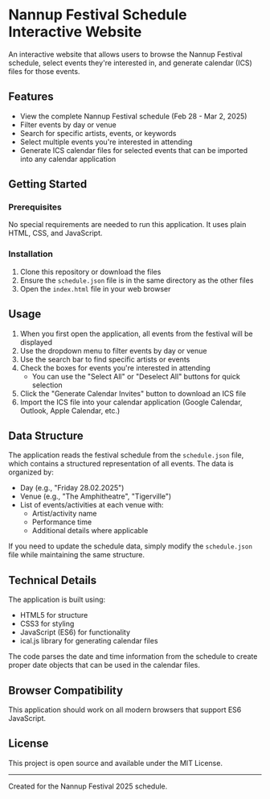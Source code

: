 # Nannup Festival Schedule Interactive Website

An interactive website that allows users to browse the Nannup Festival schedule, select events they're interested in, and generate calendar (ICS) files for those events.

## Features

- View the complete Nannup Festival schedule (Feb 28 - Mar 2, 2025)
- Filter events by day or venue
- Search for specific artists, events, or keywords
- Select multiple events you're interested in attending
- Generate ICS calendar files for selected events that can be imported into any calendar application

## Getting Started

### Prerequisites

No special requirements are needed to run this application. It uses plain HTML, CSS, and JavaScript.

### Installation

1. Clone this repository or download the files
2. Ensure the `schedule.json` file is in the same directory as the other files
3. Open the `index.html` file in your web browser

## Usage

1. When you first open the application, all events from the festival will be displayed
2. Use the dropdown menu to filter events by day or venue
3. Use the search bar to find specific artists or events
4. Check the boxes for events you're interested in attending
   - You can use the "Select All" or "Deselect All" buttons for quick selection
5. Click the "Generate Calendar Invites" button to download an ICS file
6. Import the ICS file into your calendar application (Google Calendar, Outlook, Apple Calendar, etc.)

## Data Structure

The application reads the festival schedule from the `schedule.json` file, which contains a structured representation of all events. The data is organized by:

- Day (e.g., "Friday 28.02.2025")
- Venue (e.g., "The Amphitheatre", "Tigerville")
- List of events/activities at each venue with:
  - Artist/activity name
  - Performance time
  - Additional details where applicable

If you need to update the schedule data, simply modify the `schedule.json` file while maintaining the same structure.

## Technical Details

The application is built using:
- HTML5 for structure
- CSS3 for styling
- JavaScript (ES6) for functionality
- ical.js library for generating calendar files

The code parses the date and time information from the schedule to create proper date objects that can be used in the calendar files.

## Browser Compatibility

This application should work on all modern browsers that support ES6 JavaScript.

## License

This project is open source and available under the MIT License.

---

Created for the Nannup Festival 2025 schedule.
